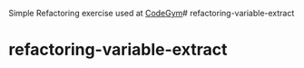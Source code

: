 Simple Refactoring exercise used at [CodeGym](https://codegym.vn)# refactoring-variable-extract
# refactoring-variable-extract

